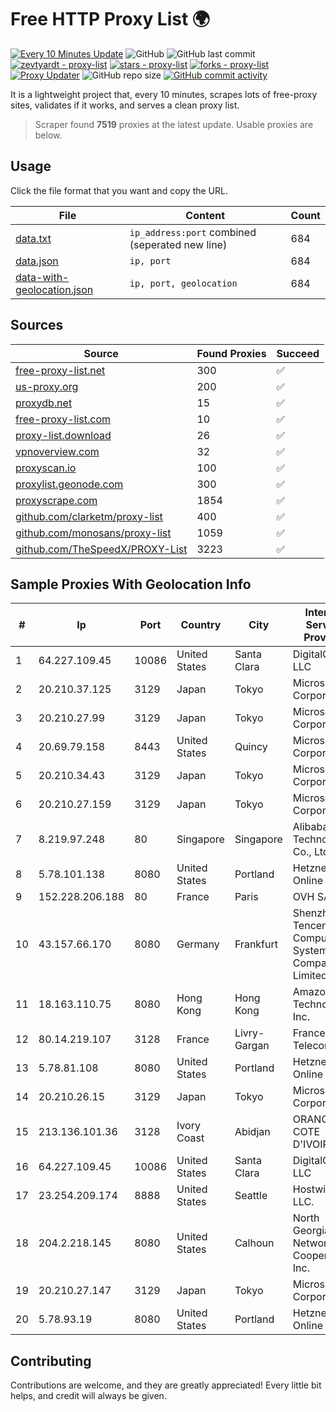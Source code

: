 
# Free HTTP Proxy List 🌍

[![Every 10 Minutes Update](https://github.com/mertguvencli/http-proxy-list/actions/workflows/main.yml/badge.svg?branch=main)](https://github.com/mertguvencli/http-proxy-list/actions/workflows/main.yml)
![GitHub](https://img.shields.io/github/license/mertguvencli/http-proxy-list)
![GitHub last commit](https://img.shields.io/github/last-commit/mertguvencli/http-proxy-list)
[![zevtyardt - proxy-list](https://img.shields.io/static/v1?label=zevtyardt&message=proxy-list&color=blue&logo=github)](https://github.com/zevtyardt/proxy-list "Go to GitHub repo")
[![stars - proxy-list](https://img.shields.io/github/stars/zevtyardt/proxy-list?style=social)](https://github.com/zevtyardt/proxy-list)
[![forks - proxy-list](https://img.shields.io/github/forks/zevtyardt/proxy-list?style=social)](https://github.com/zevtyardt/proxy-list)
[![Proxy Updater](https://github.com/zevtyardt/proxy-list/workflows/Proxy%20Updater/badge.svg)](https://github.com/zevtyardt/proxy-list/actions?query=workflow:"Proxy+Updater")
![GitHub repo size](https://img.shields.io/github/repo-size/zevtyardt/proxy-list)
[![GitHub commit activity](https://img.shields.io/github/commit-activity/m/zevtyardt/proxy-list?logo=commits)](https://github.com/zevtyardt/proxy-list/commits/main)

It is a lightweight project that, every 10 minutes, scrapes lots of free-proxy sites, validates if it works, and serves a clean proxy list.

> Scraper found **7519** proxies at the latest update. Usable proxies are below.

## Usage

Click the file format that you want and copy the URL.

|File|Content|Count|
|----|-------|-----|
|[data.txt](https://raw.githubusercontent.com/mertguvencli/http-proxy-list/main/proxy-list/data.txt)|`ip_address:port` combined (seperated new line)|684|
|[data.json](https://raw.githubusercontent.com/mertguvencli/http-proxy-list/main/proxy-list/data.json)|`ip, port`|684|
|[data-with-geolocation.json](https://raw.githubusercontent.com/mertguvencli/http-proxy-list/main/proxy-list/data-with-geolocation.json)|`ip, port, geolocation`|684|

## Sources

|Source|Found Proxies|Succeed|
|------|-------------|-------|
|[free-proxy-list.net](https://free-proxy-list.net)|300|✅|
|[us-proxy.org](https://www.us-proxy.org)|200|✅|
|[proxydb.net](http://proxydb.net)|15|✅|
|[free-proxy-list.com](https://free-proxy-list.com/?page=&port=&type%5B%5D=http&type%5B%5D=https&up_time=0&search=Search)|10|✅|
|[proxy-list.download](https://www.proxy-list.download/HTTP)|26|✅|
|[vpnoverview.com](https://vpnoverview.com/privacy/anonymous-browsing/free-proxy-servers)|32|✅|
|[proxyscan.io](https://www.proxyscan.io)|100|✅|
|[proxylist.geonode.com](https://proxylist.geonode.com/api/proxy-list?limit=300&page=1&sort_by=lastChecked&sort_type=desc&protocols=http,https)|300|✅|
|[proxyscrape.com](https://api.proxyscrape.com/v2/?request=displayproxies&protocol=http&timeout=10000&country=all&ssl=all&anonymity=all)|1854|✅|
|[github.com/clarketm/proxy-list](https://raw.githubusercontent.com/clarketm/proxy-list/master/proxy-list-raw.txt)|400|✅|
|[github.com/monosans/proxy-list](https://raw.githubusercontent.com/monosans/proxy-list/main/proxies/http.txt)|1059|✅|
|[github.com/TheSpeedX/PROXY-List](https://raw.githubusercontent.com/TheSpeedX/PROXY-List/master/http.txt)|3223|✅|


## Sample Proxies With Geolocation Info

|#|Ip|Port|Country|City|Internet Service Provider|
|-|--|----|-------|----|-------------------------|
|1|64.227.109.45|10086|United States|Santa Clara|DigitalOcean, LLC|
|2|20.210.37.125|3129|Japan|Tokyo|Microsoft Corporation|
|3|20.210.27.99|3129|Japan|Tokyo|Microsoft Corporation|
|4|20.69.79.158|8443|United States|Quincy|Microsoft Corporation|
|5|20.210.34.43|3129|Japan|Tokyo|Microsoft Corporation|
|6|20.210.27.159|3129|Japan|Tokyo|Microsoft Corporation|
|7|8.219.97.248|80|Singapore|Singapore|Alibaba (US) Technology Co., Ltd.|
|8|5.78.101.138|8080|United States|Portland|Hetzner Online GmbH|
|9|152.228.206.188|80|France|Paris|OVH SAS|
|10|43.157.66.170|8080|Germany|Frankfurt|Shenzhen Tencent Computer Systems Company Limited|
|11|18.163.110.75|8080|Hong Kong|Hong Kong|Amazon Technologies Inc.|
|12|80.14.219.107|3128|France|Livry-Gargan|France Telecom|
|13|5.78.81.108|8080|United States|Portland|Hetzner Online GmbH|
|14|20.210.26.15|3129|Japan|Tokyo|Microsoft Corporation|
|15|213.136.101.36|3128|Ivory Coast|Abidjan|ORANGE COTE D'IVOIRE|
|16|64.227.109.45|10086|United States|Santa Clara|DigitalOcean, LLC|
|17|23.254.209.174|8888|United States|Seattle|Hostwinds LLC.|
|18|204.2.218.145|8080|United States|Calhoun|North Georgia Network Cooperative, Inc.|
|19|20.210.27.147|3129|Japan|Tokyo|Microsoft Corporation|
|20|5.78.93.19|8080|United States|Portland|Hetzner Online GmbH|



## Contributing

Contributions are welcome, and they are greatly appreciated! Every
little bit helps, and credit will always be given.

